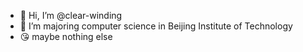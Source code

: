 - 👋 Hi, I’m @clear-winding
- 🌱 I’m majoring computer science in Beijing Institute of Technology
- 😘 maybe nothing else

